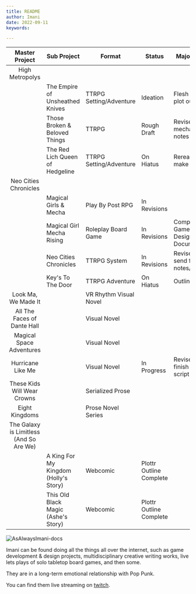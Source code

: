 ```yaml
---
title: README
author: Imani
date: 2022-09-11
keywords:

---
```


|             Master Project              | Sub Project                           | Format                  | Status                  | Major Goal                     |
| :-------------------------------------: | ------------------------------------- | ----------------------- | ----------------------- | ------------------------------ |
|             High Metropolys             |                                       |                         |                         |                                |
|                                         | The Empire of Unsheathed Knives       | TTRPG Setting/Adventure | Ideation                | Flesh out plot outline         |
|                                         | Those Broken & Beloved Things         | TTRPG                   | Rough Draft             | Revise mechanics notes         |
|                                         | The Red Lich Queen of Hedgeline       | TTRPG Setting/Adventure | On Hiatus               | Reread & make notes            |
|          Neo Cities Chronicles          |                                       |                         |                         |                                |
|                                         | Magical Girls & Mecha                 | Play By Post RPG        | In Revisions            |                                |
|                                         | Magical Girl Mecha Rising             | Roleplay Board Game     | In Revisions            | Complete Game Design Document  |
|                                         | Neo Cities Chronicles                 | TTRPG System            | In Revisions            | Revise & send for notes/review |
|                                         | Key's To The Door                     | TTRPG Adventure         | On Hiatus               | Outline                        |
|           Look Ma, We Made It           |                                       | VR Rhythm Visual Novel  |                         |                                |
|       All The Faces of Dante Hall       |                                       | Visual Novel            |                         |                                |
|        Magical Space Adventures         |                                       | Visual Novel            |                         |                                |
|            Hurricane Like Me             |                                       | Visual Novel            | In Progress             | Revise & finish game script    |
|       These Kids Will Wear Crowns       |                                       | Serialized Prose        |                         |                                |
|             Eight Kingdoms              |                                       | Prose Novel Series      |                         |                                |
| The Galaxy is Limitless (And So Are We) |                                       |                         |                         |                                |
|                                         | A King For My Kingdom (Holly's Story) | Webcomic                | Plottr Outline Complete |
|                                         | This Old Black Magic (Ashe's Story)   | Webcomic                | Plottr Outline Complete |
![AsAlwaysImani-docs](https://socialify.git.ci/asalwaysimani/AsAlwaysImani-docs/image?description=1&descriptionEditable=The%20always%20under-construction%20website%20and%20blog%20for%20the%20various%20workings%20on%20the%20internet.%20Built%20using%20Docusaurus%20v2&font=Bitter&name=1&owner=1&pattern=Charlie%20Brown&stargazers=1&theme=Dark)

Imani can be found doing all the things all over the internet, such as game development & design projects, multidisciplinary creative writing works, live lets plays of solo tabletop board games, and then some.

They are in a long-term emotional relationship with Pop Punk.

You can find them live streaming on [twitch](https://www.twitch.tv/asalwaysimani). 
